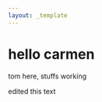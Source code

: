 ```yaml
---
layout: _template
---
```

<h1>hello carmen</h1>
<p>tom here, stuffs working</p>
<p>edited this text</p>
